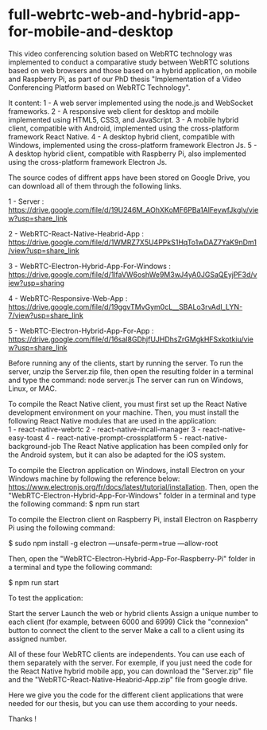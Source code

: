 # full-webrtc-web-and-hybrid-app-for-mobile-and-desktop

This video conferencing solution based on WebRTC technology was implemented to conduct a comparative study between WebRTC solutions based on web browsers and those based on a hybrid application, on mobile and Raspberry Pi, as part of our PhD thesis "Implementation of a Video Conferencing Platform based on WebRTC Technology".    

It content:
1 - A web server implemented using the node.js and WebSocket frameworks.
2 - A responsive web client for desktop and mobile implemented using HTML5, CSS3, and JavaScript.
3 - A mobile hybrid client, compatible with Android, implemented using the cross-platform framework React Native.
4 - A desktop hybrid client, compatible with Windows, implemented using the cross-platform framework Electron Js.
5 - A desktop hybrid client, compatible with Raspberry Pi, also implemented using the cross-platform framework Electron Js.

The source codes of diffrent apps have been stored on Google Drive, you can download all of them through the following links.

1 - Server : https://drive.google.com/file/d/19U246M_AOhXKoMF6PBa1AlFeywfJkglv/view?usp=share_link

2 - WebRTC-React-Native-Heabrid-App  :  https://drive.google.com/file/d/1WMRZ7X5U4PPkS1HqTo1wDAZ7YaK9nDm1/view?usp=share_link

3 - WebRTC-Electron-Hybrid-App-For-Windows  :  https://drive.google.com/file/d/1lfaVW6oshWe9M3wJ4yA0JGSaQEyjPF3d/view?usp=sharing

4 - WebRTC-Responsive-Web-App : https://drive.google.com/file/d/19ggvTMvGym0cL__SBALo3rvAdI_LYN-7/view?usp=share_link

5 - WebRTC-Electron-Hybrid-App-For-App : https://drive.google.com/file/d/16saI8GDhjfUJHDhsZrGMgkHFSxkotkiu/view?usp=share_link

Before running any of the clients, start by running the server. To run the server, unzip the Server.zip file, then open the resulting folder in a terminal and type the command: node server.js
The server can run on Windows, Linux, or MAC.

To compile the React Native client, you must first set up the React Native development environment on your machine. Then, you must install the following React Native modules that are used in the application:                                                                                                      
1 - react-native-webrtc
2 - react-native-incall-manager
3 - react-native-easy-toast
4 - react-native-prompt-crossplatform
5 - react-native-background-job
The React Native application has been compiled only for the Android system, but it can also be adapted for the iOS system.

To compile the Electron application on Windows, install Electron on your Windows machine by following the reference below: https://www.electronjs.org/fr/docs/latest/tutorial/installation.
Then, open the "WebRTC-Electron-Hybrid-App-For-Windows" folder in a terminal and type the following command: $ npm run start

To compile the Electron client on Raspberry Pi, install Electron on Raspberry Pi using the following command:

$ sudo npm install -g electron —unsafe-perm=true —allow-root

Then, open the "WebRTC-Electron-Hybrid-App-For-Raspberry-Pi" folder in a terminal and type the following command:

$ npm run start


To test the application:

Start the server
Launch the web or hybrid clients
Assign a unique number to each client (for example, between 6000 and 6999)
Click the "connexion" button to connect the client to the server
Make a call to a client using its assigned number.

All of these four WebRTC clients are independents. You can use each of them separately with the server. For exemple, if you just need the code for the React Native hybrid mobile app, you can download the "Server.zip" file and the "WebRTC-React-Native-Heabrid-App.zip" file from google drive.

Here we give you the code for the different client applications that were needed for our thesis, but you can use them according to your needs. 

Thanks !
